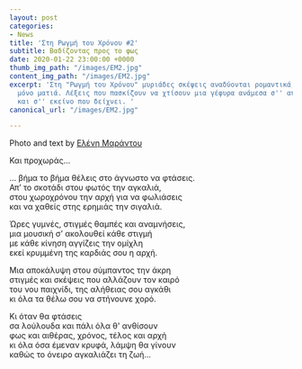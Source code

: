 ```yaml
---
layout: post
categories:
- News
title: 'Στη Ρωγμή του Χρόνου #2'
subtitle: Βαδίζοντας προς το φως
date: 2020-01-22 23:00:00 +0000
thumb_img_path: "/images/ΕΜ2.jpg"
content_img_path: "/images/ΕΜ2.jpg"
excerpt: 'Στη "Ρωγμή του Χρόνου" μυριάδες σκέψεις αναδύονται ρομαντικά, μέσα από μια
  μόνο ματιά. Λέξεις που πασκίζουν να χτίσουν μια γέφυρα ανάμεσα σ'' αυτό που μιλά
  και σ'' εκείνο που δείχνει. '
canonical_url: "/images/ΕΜ2.jpg"

---
```

Photo and text by <a href="https://www.facebook.com/nena.mar.9" target="blank">Ελένη Μαράντου</a>

Και προχωράς…

… βήμα το βήμα θέλεις στο άγνωστο να φτάσεις.  
 Απ’ το σκοτάδι στου φωτός την αγκαλιά,  
 στου χωροχρόνου την αρχή για να φωλιάσεις  
 και να χαθείς στης ερημιάς την σιγαλιά.

Ώρες γυμνές, στιγμές θαμπές και αναμνήσεις,  
 μια μουσική σ’ ακολουθεί κάθε στιγμή  
 με κάθε κίνηση αγγίζεις την ομίχλη  
 εκεί κρυμμένη της καρδιάς σου η αρχή.

Μια αποκάλυψη στου σύμπαντος την άκρη  
 στιγμές και σκέψεις που αλλάζουν τον καιρό  
 του νου παιχνίδι, της αλήθειας σου αγκάθι  
 κι όλα τα θέλω σου να στήνουνε χορό.

Κι όταν θα φτάσεις  
σα λούλουδα και πάλι όλα θ' ανθίσουν  
φως και αιθέρας, χρόνος, τέλος και αρχή  
κι όλα όσα έμεναν κρυφά, λάμψη θα γίνουν  
καθώς το όνειρο αγκαλιάζει τη ζωή...